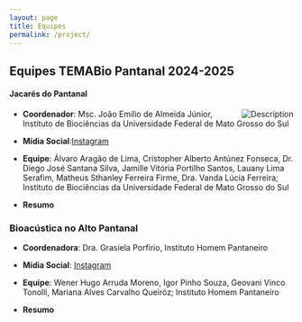 ```yaml
---
layout: page
title: Equipes
permalink: /project/
---
```

## Equipes TEMABio Pantanal 2024-2025

#### Jacarés do Pantanal

* <img style="float: right;" src="/Users/lms433/Documents/GitHub/Pantanal2024/_images/pp/beng.jpg" alt="Description" style="border-radius: 20px;"> **Coordenador**: Msc. João Emílio de Almeida Júnior, Instituto de Biociências da Universidade Federal de Mato Grosso do Sul


* **Mídia Social**:[Instagram](https://www.instagram.com/hey_biologo/)

 * **Equipe**: Álvaro Aragão de Lima, Cristopher Alberto Antúnez Fonseca, Dr. Diego José Santana Silva, Jamille Vitória Portilho Santos, Lauany Lima Serafim, Matheus Sthanley Ferreira Firme, Dra. Vanda Lúcia Ferreira; Instituto de Biociências da Universidade Federal de Mato Grosso do Sul

* **Resumo**



### **Bioacústica no Alto Pantanal**

* **Coordenadora**: Dra. Grasiela Porfirio, Instituto Homem Pantaneiro

* **Mídia Social**: [Instagram](https://www.instagram.com/atelieverdeinspira/)

* **Equipe**: Wener Hugo Arruda Moreno, Igor Pinho Souza, Geovani Vinco Tonolli, Mariana Alves Carvalho Queiróz; Instituto Homem Pantaneiro

* **Resumo**
